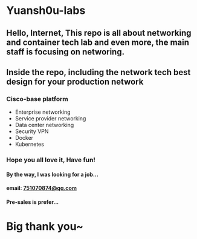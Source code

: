# Yuansh0u-labs

## Hello, Internet, This repo is all about networking and container tech lab and even more, the main staff is focusing on networing.
## Inside the repo, including the network tech best design for your production network
### Cisco-base platform
- Enterprise networking 
- Service provider networking
- Data center networking
- Security VPN
- Docker
- Kubernetes
### Hope you all love it, Have fun!
#### By the way, I was looking for a job... 
#### email: 751070874@qq.com
#### Pre-sales is prefer...
# Big thank you~
